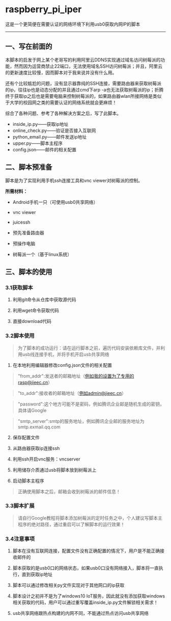 # raspberry_pi_iper
这是一个更简便在需要认证的网络环境下利用usb0获取内网IP的脚本
***

## 一、写在前面的

   本脚本的启发于网上某个老哥写的利用阿里云DDNS实现通过域名访问树莓派的功能，然而因为运营商禁止22端口，无法使用域名SSH访问树莓派；并且，阿里云的更新速度比较慢，因而脚本对于我来说并没有什么用。

   还有个比较尴尬的问题，没有显示器靠纯的SSH连接，需要路由器来获取树莓派的ip，往往ip也是动态分配的并且通过cmd下arp -a也无法获取树莓派的ip；折腾终于获取ip之后也是需要电脑来控制树莓派的，如果路由器wlan所接网络是类似于大学的校园网之类的需要认证的网络系统就会更麻烦！

  综合了各种问题、参考了各种解决方案之后，写了此脚本。
      
* inside_ip.py——获取ip地址
* online_check.py——验证是否接入互联网
* python_email.py——邮件发送ip地址
* upper.py——脚本主程序
* config.json——邮件的相关配置

## 二、脚本预准备

  脚本是为了实现利用手机ssh连接工具和vnc viewer对树莓派的控制。
      
**所需材料：**

* Android手机一只（可使用usb0共享网络）

* vnc viewer

* juicessh

* 预先准备路由器

* 预操作电脑

* 树莓派一个（基于linux系统）


## 三、脚本的使用

### 3.1获取脚本

1. 利用git命令从仓库中获取源代码

2. 利用wget命令获取代码

3. 直接download代码

### 3.2脚本使用

> 为了脚本的成功运行：请在运行脚本之前，遍历代码安装依赖库文件，并利用usb线连接手机，并将手机开启usb共享网络

1. 在本地利用编辑器修改config.json文件的相关配置

> "from_addr":发送者的邮箱地址（例如我的设置为了专用的rasp@jieec.cn）

> "to_addr":接收者的邮箱地址（例如admin@jieec.cn）

> "password":这个地方可能不是密码，例如腾讯企业邮是随机生成的密钥，具体请Google

> "smtp_server":smtp的服务地址，例如腾讯企业邮的服务地址为smtp.exmail.qq.com

2. 保存配置文件

3. 从路由器获取ip连接ssh

4. 利用ssh开启vnc服务：vncserver

5. 利用储存介质通过usb将脚本放到树莓派上

6. 启动脚本主程序

> 正确使用脚本之后，邮箱会收到树莓派的邮件信息！

### 3.3脚本扩展 

> 请自行Google教程将脚本添加树莓派的定时任务之中，个人建议写脚本主程序的绝对路径，通过重启可以了解脚本的运行效果！

### 3.4注意事项

1. 脚本在没有互联网连接，配置文件没有正确配置的情况下，用户是不能正确接收邮件的

2. 脚本获取的是usb0口的网络状态，如果usb0口没有网络接入，脚本将一直执行，直到获取ip地址

3. 脚本可以通过修改相关py文件实现对于其他网口的ip获取

4. 脚本设计之初并不是为了windows10 IoT服务，因此就没有添加获取windows相关获取的代码，用户可以通过重写覆盖inside_ip.py文件解锁相关需求！

5. usb共享网络跟热点构建的内网不同，不能通过热点访问usb共享网络
